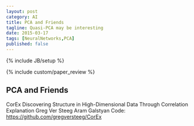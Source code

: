 ```yaml
---
layout: post
category: AI
title: PCA and Friends
tagline: Quasi-PCA may be interesting
date: 2015-03-17
tags: [NeuralNetworks,PCA]
published: false
---
```

{% include JB/setup %}

{% include custom/paper_review %}

PCA and Friends
------------


CorEx
  Discovering Structure in High-Dimensional Data Through Correlation Explanation
    Greg Ver Steeg
    Aram Galstyan
    Code: https://github.com/gregversteeg/CorEx



